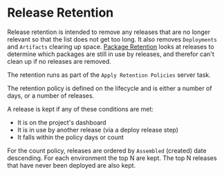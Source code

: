 # Release Retention

Release retention is intended to remove any releases that are no longer relevant so that the list does not get too long. It also removes `Deployments` and `Artifacts` clearing up space. [Package Retention](PackageRetention.md) looks at releases to determine which packages are still in use by releases, and therefor can't clean up if no releases are removed.

The retention runs as part of the `Apply Retention Policies` server task.

The retention policy is defined on the lifecycle and is either a number of days, or a number of releases. 

A release is kept if any of these conditions are met:
- It is on the project's dashboard
- It is in use by another release (via a deploy release step)
- It falls within the policy days or count

For the count policy, releases are ordered by `Assembled` (created) date descending. For each environment the top N are kept. The top N releases that have never been deployed are also kept.

